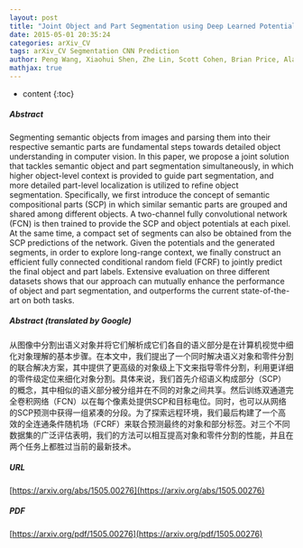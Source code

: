 ```yaml
---
layout: post
title: "Joint Object and Part Segmentation using Deep Learned Potentials"
date: 2015-05-01 20:35:24
categories: arXiv_CV
tags: arXiv_CV Segmentation CNN Prediction
author: Peng Wang, Xiaohui Shen, Zhe Lin, Scott Cohen, Brian Price, Alan Yuille
mathjax: true
---
```


* content
{:toc}

##### Abstract
Segmenting semantic objects from images and parsing them into their respective semantic parts are fundamental steps towards detailed object understanding in computer vision. In this paper, we propose a joint solution that tackles semantic object and part segmentation simultaneously, in which higher object-level context is provided to guide part segmentation, and more detailed part-level localization is utilized to refine object segmentation. Specifically, we first introduce the concept of semantic compositional parts (SCP) in which similar semantic parts are grouped and shared among different objects. A two-channel fully convolutional network (FCN) is then trained to provide the SCP and object potentials at each pixel. At the same time, a compact set of segments can also be obtained from the SCP predictions of the network. Given the potentials and the generated segments, in order to explore long-range context, we finally construct an efficient fully connected conditional random field (FCRF) to jointly predict the final object and part labels. Extensive evaluation on three different datasets shows that our approach can mutually enhance the performance of object and part segmentation, and outperforms the current state-of-the-art on both tasks.

##### Abstract (translated by Google)
从图像中分割出语义对象并将它们解析成它们各自的语义部分是在计算机视觉中细化对象理解的基本步骤。在本文中，我们提出了一个同时解决语义对象和零件分割的联合解决方案，其中提供了更高级的对象级上下文来指导零件分割，利用更详细的零件级定位来细化对象分割。具体来说，我们首先介绍语义构成部分（SCP）的概念，其中相似的语义部分被分组并在不同的对象之间共享。然后训练双通道完全卷积网络（FCN）以在每个像素处提供SCP和目标电位。同时，也可以从网络的SCP预测中获得一组紧凑的分段。为了探索远程环境，我们最后构建了一个高效的全连通条件随机场（FCRF）来联合预测最终的对象和部分标签。对三个不同数据集的广泛评估表明，我们的方法可以相互提高对象和零件分割的性能，并且在两个任务上都胜过当前的最新技术。

##### URL
[https://arxiv.org/abs/1505.00276](https://arxiv.org/abs/1505.00276)

##### PDF
[https://arxiv.org/pdf/1505.00276](https://arxiv.org/pdf/1505.00276)

